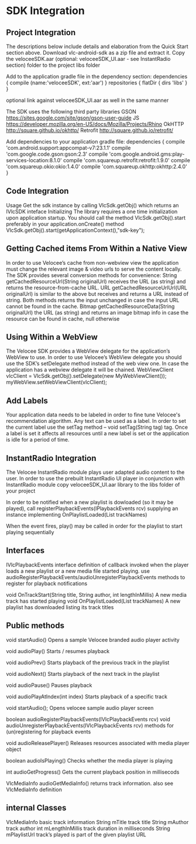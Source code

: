 SDK Integration
===============

Project Integration
-------------------
The descriptions below include details and elaboration from the Quick Start section above.
Download vlc-android-sdk as a zip file and extract it. Copy the veloceeSDK.aar (optional: veloceeSDK_UI.aar - see InstantRadio section) folder to the project libs folder

Add to the application gradle file in the dependency section:
dependencies { compile (name:'veloceeSDK', ext:'aar') }
repositories {
    flatDir { dirs 'libs' }
}

optional link against veloceeSDK_UI.aar as well in the same manner

The SDK uses the following third party libraries 
GSON
https://sites.google.com/site/gson/gson-user-guide
JS
https://developer.mozilla.org/en-US/docs/Mozilla/Projects/Rhino
OkHTTP
http://square.github.io/okhttp/
Retrofit
http://square.github.io/retrofit/

Add dependencies to your application gradle file:
dependencies {
	compile 'com.android.support:appcompat-v7:23.1.1'
    compile 'com.google.code.gson:gson:2.3'
    compile 'com.google.android.gms:play-services-location:8.1.0'
    compile 'com.squareup.retrofit:retrofit:1.9.0'
    compile 'com.squareup.okio:okio:1.4.0'
    compile 'com.squareup.okhttp:okhttp:2.4.0'
}

Code Integration
----------------
Usage
Get the sdk instance by calling VlcSdk.getObj() which returns an IVlcSDK inteface
Initializing
The library requires a one time initialization upon application startup. You should call the method VlcSdk.getObj().start preferably in your application.onCreate() method
VlcSdk.getObj().start(getApplicationContext(),"sdk-key");


Getting Cached items From Within a Native View
--------------------------------------------------
In order to use Velocee’s cache from non-webview view the application must change the relevant image & video urls to serve the content locally. The SDK provides several conversion methods for convenience:
 String getCachedResourceUrl(String originalUrl) receives the URL (as string) and returns the resource-from-cache URL.
URL getCachedResourceUrlUrl(URL originalUrl)
is similar to the above but receives and returns a URL instead of string. Both methods returns the input unchanged in case the input URL cannot be found in the cache.
Bitmap getCachedResourceData(String originalUrl)
	the URL (as string) and returns an image bitmap info in case the resource can be found in cache, null otherwise

Using Within a WebView
----------------------
The Velocee SDK provides a WebView delegate for the application’s WebView to use. In order to use Velocee’s WebView delegate you should use the SDK’s setDelegate method instead of the web view one. In case the application has a webview delegate it will be chained.
WebViewClient vlcClient = VlcSdk.getObj().setDelegate(new MyWebViewClient());
myWebView.setWebViewClient(vlcClient);


Add Labels
----------
Your application data needs to be labeled in order to fine tune Velocee's recommendation algorithm. Any text can be used as a label. In order to set the current label use the setTag method – void setTag(String tag) tag. Once a label is set it affects all resources until a new label is set or the application is idle for a period of time.

InstantRadio Integration
------------------
The Velocee InstantRadio module plays user adapted audio content to the user.
In order to use the prebuilt InstantRadio UI player in conjunction with InstantRadio module copy veloceeSDK_UI.aar library to the libs folder of your project


In order to be notified when a new playlist is dowloaded (so it may be played), call registerPlaybackEvents(IPlaybackEvents rcv)
supplying an instance implementing OnPlaylistLoaded(List<String> trackNames)

When the event fires, play() may be called in order for the playlist to start playing sequentially

Interfaces
----------
IVlcPlaybackEvents interface definition of callback invoked when the player loads a new playlist or a new media file started playing. use audioRegisterPlaybackEvents/audioUnregisterPlaybackEvents methods to register for playback notifications

void OnTrackStart(String title, String author, int lengthInMillis)
A new media track has started playing
void OnPlaylistLoaded(List<String> trackNames)
A new playlist has downloaded listing its track titles

Public methods
----------
void startAudio()
Opens a sample Velocee branded audio player activity

void audioPlay()
Starts / resumes playback

void audioPrev()
Starts playback of the previous track in the playlist

void audioNext()
Starts playback of the next track in the playlist

void audioPause()
Pauses playback

void audioPlayAtIndex(int index)
Starts playback of a specific track 

void startAudio();
Opens velocee sample audio player screen

boolean audioRegisterPlaybackEvents(IVlcPlaybackEvents rcv)
void     audioUnregisterPlaybackEvents(IVlcPlaybackEvents rcv)
methods for (un)registering for playback events

void audioReleasePlayer()
Releases resources associated with media player object

boolean      audioIsPlaying()
Checks whether the media player is playing

int     audioGetProgress()
Gets the current playback position in millisecods


VlcMediaInfo  audioGetMediaInfo()
returns track information. also see VlcMediaInfo definition

internal Classes
----------------
VlcMediaInfo basic track information
String mTitle track title
String mAuthor track author
int mLengthInMillis track duration in milliseconds
String mPlaylistUrl track’s played is part of the given playlist URL